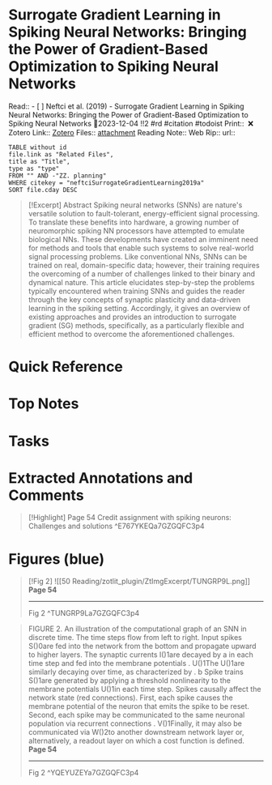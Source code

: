 
# Surrogate Gradient Learning in Spiking Neural Networks: Bringing the Power of Gradient-Based Optimization to Spiking Neural Networks
Read:: - [ ] Neftci et al. (2019) - Surrogate Gradient Learning in Spiking Neural Networks: Bringing the Power of Gradient-Based Optimization to Spiking Neural Networks 🛫2023-12-04 !!2 #rd #citation #todoist
Print::  ❌
Zotero Link:: [Zotero](zotero://select/library/items/P2DUDGZ8) 
Files:: [attachment](<file:///C:/Users/michaelt/Insync/m@tarlton.info/Google%20Drive/06.%20Zotero/storage_new/IEEE%20Signal%20Processing%20Magazine_2019/Neftci%20et%20al_2019_Surrogate%20Gradient%20Learning%20in%20Spiking%20Neural%20Networks.pdf>)
Reading Note::
Web Rip::
url:: 

```dataview
TABLE without id
file.link as "Related Files",
title as "Title",
type as "type"
FROM "" AND -"ZZ. planning"
WHERE citekey = "neftciSurrogateGradientLearning2019a" 
SORT file.cday DESC
```

> [!Excerpt] Abstract
> Spiking neural networks (SNNs) are nature's versatile solution to fault-tolerant, energy-efficient signal processing. To translate these benefits into hardware, a growing number of neuromorphic spiking NN processors have attempted to emulate biological NNs. These developments have created an imminent need for methods and tools that enable such systems to solve real-world signal processing problems. Like conventional NNs, SNNs can be trained on real, domain-specific data; however, their training requires the overcoming of a number of challenges linked to their binary and dynamical nature. This article elucidates step-by-step the problems typically encountered when training SNNs and guides the reader through the key concepts of synaptic plasticity and data-driven learning in the spiking setting. Accordingly, it gives an overview of existing approaches and provides an introduction to surrogate gradient (SG) methods, specifically, as a particularly flexible and efficient method to overcome the aforementioned challenges.
# Quick Reference

# Top Notes

# Tasks










# Extracted Annotations and Comments

> [!Highlight] Page 54
> 	Credit assignment with spiking neurons: Challenges and solutions
> ^E767YKEQa7GZGQFC3p4






# Figures (blue)

> [!Fig 2]
> ![[50 Reading/zotlit_plugin/ZtImgExcerpt/TUNGRP9L.png]]
> **Page 54**
> 
> ---
> 	Fig 2
> ^TUNGRP9La7GZGQFC3p4

> FIGURE 2. An illustration of the computational graph of an SNN in discrete time. The time steps flow from left to right. Input spikes S()0are fed into the network from the bottom and propagate upward to higher layers. The synaptic currents I()1are decayed by a in each time step and fed into the membrane potentials . U()1The U()1are similarly decaying over time, as characterized by . b Spike trains S()1are generated by applying a threshold nonlinearity to the membrane potentials U()1in each time step. Spikes causally affect the network state (red connections). First, each spike causes the membrane potential of the neuron that emits the spike to be reset. Second, each spike may be communicated to the same neuronal population via recurrent connections . V()1Finally, it may also be communicated via W()2to another downstream network layer or, alternatively, a readout layer on which a cost function is defined.
> **Page 54**
> 
> ---
> 	Fig 2
> ^YQEYUZEYa7GZGQFC3p4






